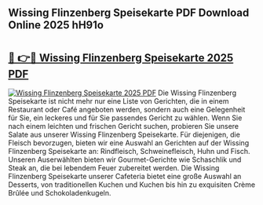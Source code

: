## Wissing Flinzenberg Speisekarte PDF Download Online 2025 hH91o

# <h2><a href="http://gc9yn9.nevu.top/?p=Wissing+Flinzenberg+Speisekarte">🔗 👉🔴 Wissing Flinzenberg Speisekarte 2025 PDF</a></h2>

[![Wissing Flinzenberg Speisekarte 2025 PDF](https://i.imgur.com/dBaPXMq.png)](http://gc9yn9.nevu.top/?p=Wissing+Flinzenberg+Speisekarte)
Die Wissing Flinzenberg Speisekarte ist nicht mehr nur eine Liste von Gerichten, die in einem Restaurant oder Café angeboten werden, sondern auch eine Gelegenheit für Sie, ein leckeres und für Sie passendes Gericht zu wählen. Wenn Sie nach einem leichten und frischen Gericht suchen, probieren Sie unsere Salate aus unserer Wissing Flinzenberg Speisekarte. Für diejenigen, die Fleisch bevorzugen, bieten wir eine Auswahl an Gerichten auf der Wissing Flinzenberg Speisekarte an: Rindfleisch, Schweinefleisch, Huhn und Fisch. Unseren Auserwählten bieten wir Gourmet-Gerichte wie Schaschlik und Steak an, die bei lebendem Feuer zubereitet werden. Die Wissing Flinzenberg Speisekarte unserer Cafeteria bietet eine große Auswahl an Desserts, von traditionellen Kuchen und Kuchen bis hin zu exquisiten Crème Brûlée und Schokoladenkugeln.
